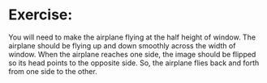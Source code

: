 # Exercise: 
You will need to make the airplane flying at the half height of window. The airplane should be flying up and down smoothly across the width of window. When the airplane reaches one side, the image should be flipped so its head points to the opposite side. So, the airplane flies back and forth from one side to the other.
